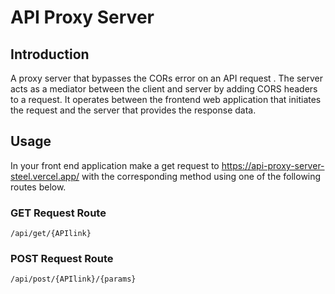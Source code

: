 # API Proxy Server

## Introduction
A proxy server that bypasses the CORs error on an API request . The server acts as a mediator between the client and server by adding CORS headers to a request. It operates between the frontend web application that initiates the request and the server that provides the response data.
## Usage
In your front end application make a get request to https://api-proxy-server-steel.vercel.app/ with the corresponding method using one of the following routes below.

### GET Request Route
`/api/get/{APIlink}`

### POST Request Route
`/api/post/{APIlink}/{params}`
